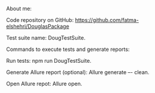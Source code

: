 About me:

Code repository on GitHub: https://github.com/fatma-elshehri/DouglasPackage

Test suite name: DougTestSuite.

Commands to execute tests and generate reports:

Run tests: npm run DougTestSuite.

Generate Allure report (optional): Allure generate –- clean.

Open Allure repot: Allure open.
